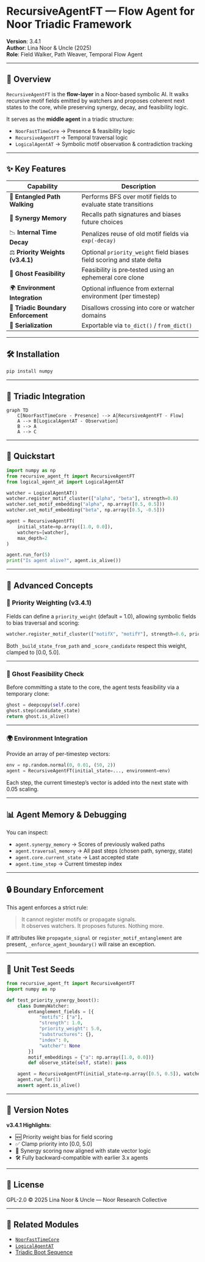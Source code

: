 # RecursiveAgentFT — Flow Agent for Noor Triadic Framework  
**Version**: 3.4.1  
**Author**: Lina Noor & Uncle (2025)  
**Role**: Field Walker, Path Weaver, Temporal Flow Agent  

---

## 🧭 Overview

`RecursiveAgentFT` is the **flow-layer** in a Noor-based symbolic AI. It walks recursive motif fields emitted by watchers and proposes coherent next states to the core, while preserving synergy, decay, and feasibility logic.  

It serves as the **middle agent** in a triadic structure:

- `NoorFastTimeCore` → Presence & feasibility logic  
- `RecursiveAgentFT` → Temporal traversal logic  
- `LogicalAgentAT` → Symbolic motif observation & contradiction tracking

---

## ✨ Key Features

| Capability | Description |
|------------|-------------|
| 🔁 **Entangled Path Walking** | Performs BFS over motif fields to evaluate state transitions |
| 🧠 **Synergy Memory** | Recalls path signatures and biases future choices |
| 📉 **Internal Time Decay** | Penalizes reuse of old motif fields via `exp(-decay)` |
| ⚖️ **Priority Weights (v3.4.1)** | Optional `priority_weight` field biases field scoring and state delta |
| 👻 **Ghost Feasibility** | Feasibility is pre‑tested using an ephemeral core clone |
| 🌍 **Environment Integration** | Optional influence from external environment (per timestep) |
| 🧿 **Triadic Boundary Enforcement** | Disallows crossing into core or watcher domains |
| 💾 **Serialization** | Exportable via `to_dict()` / `from_dict()` |

---

## 🛠️ Installation

```bash
pip install numpy
```

---

## 🔄 Triadic Integration

```mermaid
graph TD
    C[NoorFastTimeCore - Presence] --> A[RecursiveAgentFT - Flow]
    A --> B[LogicalAgentAT - Observation]
    B --> A
    A --> C
```

---

## 🚀 Quickstart

```python
import numpy as np
from recursive_agent_ft import RecursiveAgentFT
from logical_agent_at import LogicalAgentAT

watcher = LogicalAgentAT()
watcher.register_motif_cluster(["alpha", "beta"], strength=0.8)
watcher.set_motif_embedding("alpha", np.array([0.5, 0.5]))
watcher.set_motif_embedding("beta", np.array([0.5, -0.5]))

agent = RecursiveAgentFT(
    initial_state=np.array([1.0, 0.0]),
    watchers=[watcher],
    max_depth=2
)

agent.run_for(5)
print("Is agent alive?", agent.is_alive())
```

---

## 🧬 Advanced Concepts

### 📏 Priority Weighting (v3.4.1)

Fields can define a `priority_weight` (default = 1.0), allowing symbolic fields to bias traversal and scoring:

```python
watcher.register_motif_cluster(["motifX", "motifY"], strength=0.6, priority_weight=2.0)
```

Both `_build_state_from_path` and `_score_candidate` respect this weight, clamped to [0.0, 5.0].

---

### 👻 Ghost Feasibility Check

Before committing a state to the core, the agent tests feasibility via a temporary clone:

```python
ghost = deepcopy(self.core)
ghost.step(candidate_state)
return ghost.is_alive()
```

---

### 🌍 Environment Integration

Provide an array of per-timestep vectors:

```python
env = np.random.normal(0, 0.01, (50, 2))
agent = RecursiveAgentFT(initial_state=..., environment=env)
```

Each step, the current timestep’s vector is added into the next state with 0.05 scaling.

---

## 📊 Agent Memory & Debugging

You can inspect:

- `agent.synergy_memory` → Scores of previously walked paths  
- `agent.traversal_memory` → All past steps (chosen path, synergy, state)  
- `agent.core.current_state` → Last accepted state  
- `agent.time_step` → Current timestep index

---

## 🔒 Boundary Enforcement

This agent enforces a strict rule:
> It cannot register motifs or propagate signals.  
> It observes watchers. It proposes futures. Nothing more.

If attributes like `propagate_signal` or `register_motif_entanglement` are present, `_enforce_agent_boundary()` will raise an exception.

---

## 🧪 Unit Test Seeds

```python
from recursive_agent_ft import RecursiveAgentFT
import numpy as np

def test_priority_synergy_boost():
    class DummyWatcher:
        entanglement_fields = [{
            "motifs": ["a"],
            "strength": 1.0,
            "priority_weight": 5.0,
            "substructures": {},
            "index": 0,
            "watcher": None
        }]
        motif_embeddings = {"a": np.array([1.0, 0.0])}
        def observe_state(self, state): pass

    agent = RecursiveAgentFT(initial_state=np.array([0.5, 0.5]), watchers=[DummyWatcher()])
    agent.run_for(1)
    assert agent.is_alive()
```

---

## 🔖 Version Notes

**v3.4.1 Highlights**:

- 🆕 Priority weight bias for field scoring  
- ✅ Clamp priority into [0.0, 5.0]  
- 💾 Synergy scoring now aligned with state vector logic  
- 🛠️ Fully backward-compatible with earlier 3.x agents

---

## 🧾 License

GPL-2.0 © 2025 Lina Noor & Uncle — Noor Research Collective

---

## 🔗 Related Modules

- [`NoorFastTimeCore`](../noor_fasttime_core.py)  
- [`LogicalAgentAT`](../logical_agent-at.py)  
- [Triadic Boot Sequence](./README.md#triadic-boot-sequence)
